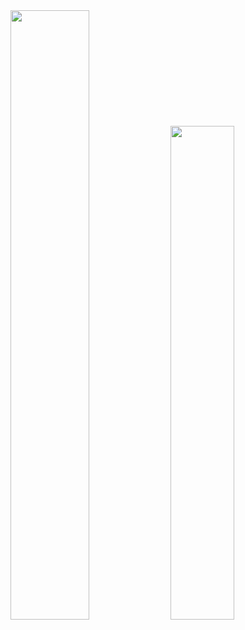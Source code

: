 <!--
### Hi there 👋
**dlcnx/dlcnx** is a ✨ _special_ ✨ repository because its `README.md` (this file) appears on your GitHub profile.

Here are some ideas to get you started:

- 🔭 I’m currently working on ...
- 🌱 I’m currently learning ...
- 👯 I’m looking to collaborate on ...
- 🤔 I’m looking for help with ...
- 💬 Ask me about ...
- 📫 How to reach me: ...
- 😄 Pronouns: ...
- ⚡ Fun fact: ...
-->
<!-- ![Stats](https://github-readme-stats.vercel.app/api?username=dlcnx&show_icons=true) -->
<!-- ![Top Langs](https://github-readme-stats.vercel.app/api/top-langs/?username=dlcnx&layout=compact) -->
<img src="https://github-readme-stats.vercel.app/api?username=dlcnx&show_icons=true" width="50%">
<img src="https://github-readme-stats.vercel.app/api/top-langs/?username=dlcnx&layout=compact" width="45%">
